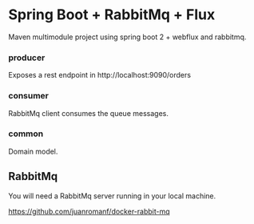 # Spring Boot + RabbitMq + Flux

Maven multimodule project using spring boot 2 + webflux and rabbitmq.

### producer
Exposes a rest endpoint in http://localhost:9090/orders

### consumer
RabbitMq client consumes the queue messages.

### common
Domain model.

## RabbitMq
You will need a RabbitMq server running in your local machine.

https://github.com/juanromanf/docker-rabbit-mq
